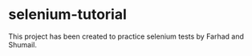 # selenium-tutorial

This project has been created to practice selenium tests by Farhad and Shumail. 

